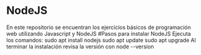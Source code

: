 # NodeJS
En este repositorio se encuentran los ejercicios básicos de programación web utilizando Javascript y NodeJS
#Pasos para instalar NodeJS
Ejecuta los comandos:
        sudo apt install nodejs
        sudo apt update
        sudo apt upgrade
Al terminar la instalación revisa la versión con
        node --version

 
